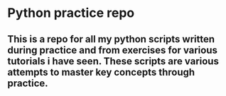 
# Python practice repo

This is a repo for all my python scripts written during practice and from exercises for various tutorials i have seen.
These scripts are various attempts to master key concepts through practice.
-
